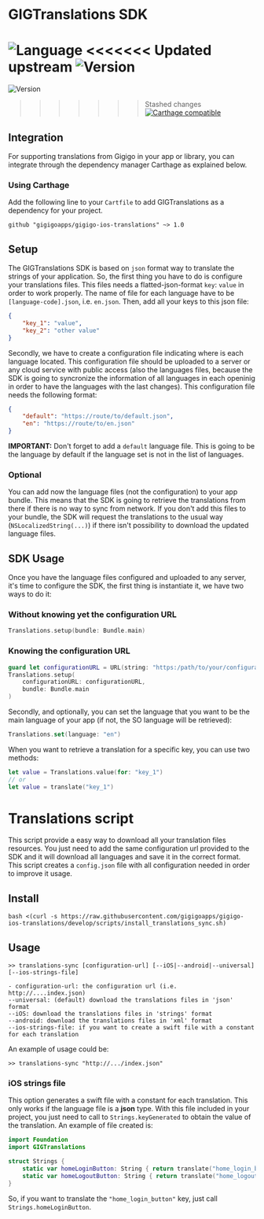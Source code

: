 # GIGTranslations SDK

![Language](https://img.shields.io/badge/Language-Swift-orange.svg)
<<<<<<< Updated upstream
![Version](https://img.shields.io/badge/version-1.0.2-blue.svg)
=======
![Version](https://img.shields.io/badge/version-1.0.4-blue.svg)
>>>>>>> Stashed changes
[![Carthage compatible](https://img.shields.io/badge/Carthage-compatible-4BC51D.svg?style=flat)](https://github.com/Carthage/Carthage)


## Integration

For supporting translations from Gigigo in your app or library, you can integrate through the dependency manager Carthage as explained below.

### Using Carthage

Add the following line to your `Cartfile` to add GIGTranslations as a dependency for your project.

```
github "gigigoapps/gigigo-ios-translations" ~> 1.0
```

## Setup

The GIGTranslations SDK is based on `json` format way to translate the strings of your application. So, the first thing you have to do is configure your translations files. This files needs a flatted-json-format `key`: `value` in order to work properly. The name of file for each language have to be `[language-code].json`, i.e.
`en.json`. Then, add all your keys to this json file:

```json 
{
	"key_1": "value",
	"key_2": "other value"
}
```

Secondly, we have to create a configuration file indicating where is each language located. This configuration file should be uploaded to a server or any cloud service with public access (also the languages files, because the SDK is going to syncronize the information of all languages in each openinig in order to have the languages with the last changes). This configuration file needs the following format:

```json
{
	"default": "https://route/to/default.json",
	"en": "https://route/to/en.json"
}
```

**IMPORTANT:** Don't forget to add a `default` language file. This is going to be the language by default if the language set is not in the list of languages. 

### Optional

You can add now the language files (not the configuration) to your app bundle. This means that the SDK is going to retrieve the translations from there if there is no way to sync from network. If you don't add this files to your bundle, the SDK will request the translations to the usual way (`NSLocalizedString(...)`) if there isn't possibility to download the updated language files.

## SDK Usage

Once you have the language files configured and uploaded to any server, it's time to configure the SDK, the first thing is instantiate it, we have two ways to do it:

### Without knowing yet the configuration URL

```swift
Translations.setup(bundle: Bundle.main)
```

### Knowing the configuration URL

```swift
guard let configurationURL = URL(string: "https:/path/to/your/configuration.json") else { return }
Translations.setup(
	configurationURL: configurationURL, 
	bundle: Bundle.main
)
```

Secondly, and optionally, you can set the language that you want to be the main language of your app (if not, the SO language will be retrieved):

```swift
Translations.set(language: "en")
```

When you want to retrieve a translation for a specific key, you can use two methods:

```swift
let value = Translations.value(for: "key_1")
// or
let value = translate("key_1")
```


# Translations script

This script provide a easy way to download all your translation files resources. You just need to add the same configuration url provided to the SDK and it will download all languages and save it in the correct format. This script creates a `config.json` file with all configuration needed in order to improve it usage. 

## Install

`bash <(curl -s https://raw.githubusercontent.com/gigigoapps/gigigo-ios-translations/develop/scripts/install_translations_sync.sh)`

## Usage

```
>> translations-sync [configuration-url] [--iOS|--android|--universal] [--ios-strings-file]

- configuration-url: the configuration url (i.e. http://....index.json)
--universal: (default) download the translations files in 'json' format
--iOS: download the translations files in 'strings' format
--android: download the translations files in 'xml' format
--ios-strings-file: if you want to create a swift file with a constant for each translation
```

An example of usage could be:

```
>> translations-sync "http://.../index.json"
```

### iOS strings file

This option generates a swift file with a constant for each translation. This only works if the language file is a **json** type. With this file included in your project, you just need to call to `Strings.keyGenerated` to obtain the value of the translation. An example of file created is:

```swift
import Foundation
import GIGTranslations

struct Strings {
	static var homeLoginButton: String { return translate("home_login_button") }
	static var homeLogoutButton: String { return translate("home_logout_button") }
}

```

So, if you want to translate the `"home_login_button"` key, just call `Strings.homeLoginButton`.

